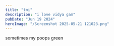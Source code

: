 ```yaml
---
title: "tmi"
description: "i love vidya gam"
pubDate: "Jun 19 2024"
heroImage: "/Screenshot 2025-05-21 121023.png"
---
```


sometimes my poops green

